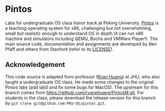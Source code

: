 # Pintos
Labs for undergraduate OS class honor track at Peking University. [Pintos](http://pintos-os.org) 
is a teaching operating system for x86, challenging but not overwhelming, small
but realistic enough to understand OS in depth (it can run x86 machine and simulators 
including QEMU, Bochs and VMWare Player!). The main source code, documentation and assignments 
are developed by Ben Pfaff and others from Stanford (refer to its [LICENSE](./LICENSE)).

## Acknowledgement
This code source is adapted from professor ([Ryan Huang](huang@cs.jhu.edu)) at JHU, who also taught a undergraduate OS class. He made some changes to the original
Pintos labs (add lab0 and fix some bugs for MacOS). The upstream for this branch comes from 
https://github.com/ryanphuang/PintosM.git. For students in the class, please
download the release version for this branch by `git clone git@github.com:PKU-OS/pintos.git`.
